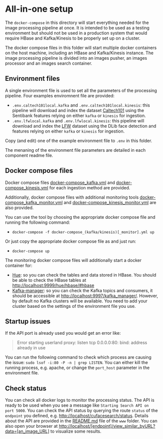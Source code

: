 # All-in-one setup

The `docker-compose` in this directory will start everything needed for the image processing pipeline at once. 
It is intended to be used as a testing environment but should not be used in a production system that would require
HBase and Kafka/Kinesis to be properly set up on a cluster.

The docker compose files in this folder will start multiple docker containers on the host machine, 
including an HBase and Kafka/Kinesis instance. The image processing pipeline is divided into an images pusher, an images processor
and an images search container. 

## Environment files

A single environment file is used to set all the parameters of the processing pipeline.
Four examples enviromnent file are provided:
  - `.env.caltech101local.kafka` and `.env.caltech101local.kinesis`: this pipeline will download and index the dataset [Caltech101](http://www.vision.caltech.edu/Image_Datasets/Caltech101/) using the Sentibank features relying on either `kafka` or `kinesis` for ingestion. 
  - `.env.lfwlocal.kafka` and `.env.lfwlocal.kinesis`: this pipeline will download and index the [LFW](http://vis-www.cs.umass.edu/lfw/) dataset using the DLib face detection and features relying on either `kafka` or `kinesis` for ingestion.
   
Copy (and edit) one of the example environment file to `.env` in this folder.

The menaning of the environment file parameters are detailed in each component readme file.


## Docker compose files

Docker compose files 
[docker-compose_kafka.yml](docker-compose_kafka.yml) and
[docker-compose_kinesis.yml](docker-compose_kinesis.yml) for each ingestion method are provided.

Additionally, docker compose files with additional monitoring tools 
[docker-compose_kafka_monitor.yml](docker-compose_kafka_monitor.yml) and
[docker-compose_kinesis_monitor.yml](docker-compose_kinesis_monitor.yml)
are also provided.

You can use the tool by choosing the appropriate docker compose file 
and running the following command:

- `docker-compose -f docker-compose_(kafka/kinesis)[_monitor].yml up`

Or just copy the appropriate docker compose file as and just run:

- `docker-compose up`

The monitoring docker compose files will additionally start a docker container for:
 - [Hue](http://gethue.com): so you can check the tables and data stored in HBase. You should be able to check the HBase tables at [http://localhost:9999/hue/hbase/#hbase](http://localhost:9999/hue/hbase/#hbase)
 - [Kafka-manager](https://github.com/yahoo/kafka-manager): so you can check the Kafka topics and consumers, 
 it should be accessible at [http://localhost:9997/kafka_manager/](http://localhost:9997/kafka_manager/). 
 However, by default no Kafka clusters will be available. You need to add your cluster based on the settings of the environment file you use.

## Startup issues

If the API port is already used you would get an error like:
> Error starting userland proxy: listen tcp 0.0.0.0:80: bind: address already in use

You can run the following command to check which process are causing the issue: 
```sudo lsof -i:80 -P -n | grep LISTEN```. You can either kill the running process, e.g. apache, or change the `port_host` parameter 
in the environment file. 


## Check status

You can check all docker logs to monitor the processing status. 
The API is ready to be used when you see a message like `Starting Search API on port 5000`.
You can check the API status by querying the route `status` of the `endpoint` you defined, 
e.g. [http://localhost/cufacesearch/status](http://localhost/cufacesearch/status).
Details about the API are provided in the [README.md](../../www/README.md) file of the `www` folder. 
You can also open your browser at [http://localhost/[endpoint]/view_similar_byURL?data=[an_image_URL]](http://localhost/[endpoint]/view_similar_byURL?data=[an_image_URL]) to visualize some results.

